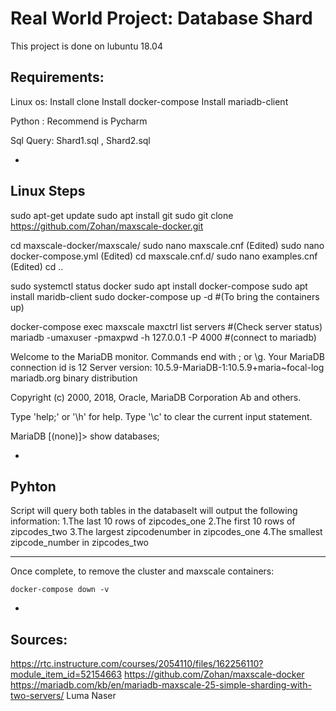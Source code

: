 # Real World Project: Database Shard

This project is done on lubuntu 18.04
	
## Requirements:

Linux os: Install clone 
          Install docker-compose
	  Install mariadb-client

Python  : Recommend is Pycharm

Sql Query: Shard1.sql , Shard2.sql

-
## Linux Steps
sudo apt-get update
sudo apt install git
sudo git clone https://github.com/Zohan/maxscale-docker.git

cd maxscale-docker/maxscale/
sudo nano maxscale.cnf (Edited)
sudo nano docker-compose.yml (Edited)
cd maxscale.cnf.d/
sudo nano examples.cnf (Edited)
cd ..

sudo systemctl status docker
sudo apt install docker-compose
sudo apt install maridb-client
sudo docker-compose up -d #(To bring the containers up)

docker-compose exec maxscale maxctrl list servers #(Check server status)
mariadb -umaxuser -pmaxpwd -h 127.0.0.1 -P 4000 #(connect to mariadb)

Welcome to the MariaDB monitor.  Commands end with ; or \g.
Your MariaDB connection id is 12
Server version: 10.5.9-MariaDB-1:10.5.9+maria~focal-log mariadb.org binary distribution

Copyright (c) 2000, 2018, Oracle, MariaDB Corporation Ab and others.

Type 'help;' or '\h' for help. Type '\c' to clear the current input statement.

MariaDB [(none)]> show databases;

-
## Pyhton

Script will query both tables in the databaseIt will output the following information:
1.The last 10 rows of zipcodes_one
2.The first 10 rows of zipcodes_two
3.The largest zipcodenumber in zipcodes_one
4.The smallest zipcode_number in zipcodes_two


---
Once complete, to remove the cluster and maxscale containers:

```
docker-compose down -v
```

-
## Sources:
https://rtc.instructure.com/courses/2054110/files/162256110?module_item_id=52154663
https://github.com/Zohan/maxscale-docker
https://mariadb.com/kb/en/mariadb-maxscale-25-simple-sharding-with-two-servers/
Luma Naser
